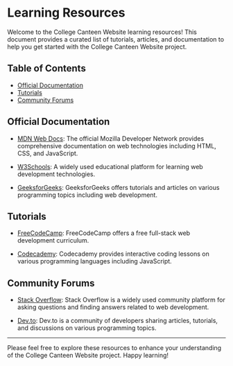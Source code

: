 # Learning Resources

Welcome to the College Canteen Website learning resources! This document provides a curated list of tutorials, articles, and documentation to help you get started with the College Canteen Website project.

## Table of Contents

- [Official Documentation](#official-documentation)
- [Tutorials](#tutorials)
- [Community Forums](#community-forums)

## Official Documentation

- [MDN Web Docs](https://developer.mozilla.org/en-US/docs/Web): The official Mozilla Developer Network provides comprehensive documentation on web technologies including HTML, CSS, and JavaScript.

- [W3Schools](https://www.w3schools.com/): A widely used educational platform for learning web development technologies.

- [GeeksforGeeks](https://www.geeksforgeeks.org/): GeeksforGeeks offers tutorials and articles on various programming topics including web development.

## Tutorials

- [FreeCodeCamp](https://www.freecodecamp.org/): FreeCodeCamp offers a free full-stack web development curriculum.

- [Codecademy](https://www.codecademy.com/learn/introduction-to-javascript): Codecademy provides interactive coding lessons on various programming languages including JavaScript.

## Community Forums

- [Stack Overflow](https://stackoverflow.com/questions/tagged/html): Stack Overflow is a widely used community platform for asking questions and finding answers related to web development.

- [Dev.to](https://dev.to/): Dev.to is a community of developers sharing articles, tutorials, and discussions on various programming topics.

---

Please feel free to explore these resources to enhance your understanding of the College Canteen Website project. Happy learning!